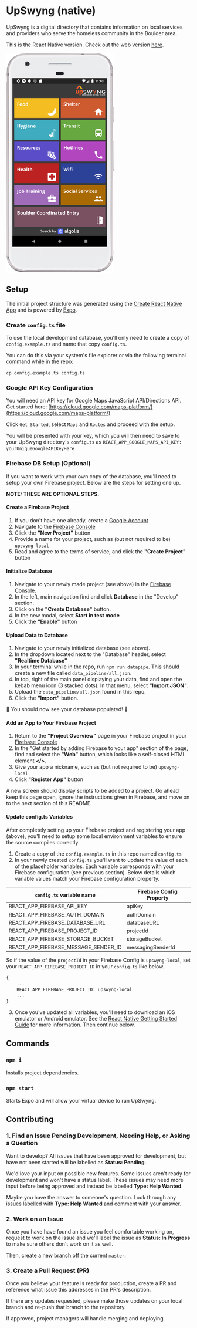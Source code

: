 # UpSwyng (native)

UpSwyng is a digital directory that contains information on local services and providers who serve the homeless community in the Boulder area.

This is the React Native version. Check out the web version [here](https://github.com/CodeForBoulder/upswyng/).

<img src='readme_android.png' height=600 alt="Upswyng mockup running on a Pixel phone" />

## Setup

The initial project structure was generated using the [Create React Native App](https://facebook.github.io/react-native/blog/2017/03/13/introducing-create-react-native-app) and is powered by [Expo](https://expo.io/).

### Create `config.ts` file

To use the local development database, you'll only need to create a copy of `config.example.ts` and name that copy `config.ts`.

You can do this via your system's file explorer or via the following terminal command while in the repo:

```
cp config.example.ts config.ts
```

### Google API Key Configuration

You will need an API key for Google Maps JavaScript API/Directions API.
Get started here: [https://cloud.google.com/maps-platform/](https://cloud.google.com/maps-platform/)

Click `Get Started`, select `Maps` and `Routes` and proceed with the setup.

You will be presented with your key, which you will then need to save to your UpSwyng directory's `config.ts` as `REACT_APP_GOOGLE_MAPS_API_KEY: yourUniqueGoogleAPIKeyHere`

### Firebase DB Setup (Optional)

If you want to work with your own copy of the database, you'll need to setup your own Firebase project. Below are the steps for setting one up.

**NOTE: THESE ARE OPTIONAL STEPS.**

#### Create a Firebase Project

1. If you don't have one already, create a [Google Account](https://account.google.com/)
2. Navigate to the [Firebase Console](https://console.firebase.google.com/)
3. Click the **"New Project"** button
4. Provide a name for your project, such as (but not required to be) `upswyng-local`
5. Read and agree to the terms of service, and click the **"Create Project"** button

#### Initialize Database

1. Navigate to your newly made project (see above) in the [Firebase Console](https://console.firebase.google.com/).
2. In the left, main navigation find and click **Database** in the "Develop" section.
3. Click on the **"Create Database"** button.
4. In the new modal, select **Start in test mode**
5. Click the **"Enable"** button

#### Upload Data to Database

1. Navigate to your newly initialized database (see above).
2. In the dropdown located next to the "Database" header, select **"Realtime Database"**
3. In your terminal while in the repo, run `npm run datapipe`. This should create a new file called `data_pipeline/all.json`.
4. In top, right of the main panel displaying your data, find and open the kebab menu icon (3 stacked dots). In that menu, select **"Import JSON"**.
5. Upload the `data_pipeline/all.json` found in this repo.
6. Click the **"Import"** button.

🎉 You should now see your database populated! 🎉

#### Add an App to Your Firebase Project

1. Return to the **"Project Overview"** page in your Firebase project in your [Firebase Console](https://console.firebase.google.com/)
2. In the "Get started by adding Firebase to your app" section of the page, find and select the **"Web"** button, which looks like a self-closed HTML element **</>**.
3. Give your app a nickname, such as (but not required to be) `upswyng-local`
4. Click **"Register App"** button

A new screen should display scripts to be added to a project. Go ahead keep this page open, ignore the instructions given in Firebase, and move on to the next section of this README.

#### Update config.ts Variables

After completely setting up your Firebase project and registering your app (above), you'll need to setup some local environment variables to ensure the source compiles correctly.

1. Create a copy of the `config.example.ts` in this repo named `config.ts`
2. In your newly created `config.ts` you'll want to update the value of each of the placeholder variables. Each variable corresponds with your Firebase configuration (see previous section). Below details which variable values match your Firebase configuration property.

| `config.ts` variable name            | Firebase Config Property |
| ------------------------------------ | ------------------------ |
| REACT_APP_FIREBASE_API_KEY           | apiKey                   |
| REACT_APP_FIREBASE_AUTH_DOMAIN       | authDomain               |
| REACT_APP_FIREBASE_DATABASE_URL      | databaseURL              |
| REACT_APP_FIREBASE_PROJECT_ID        | projectId                |
| REACT_APP_FIREBASE_STORAGE_BUCKET    | storageBucket            |
| REACT_APP_FIREBASE_MESSAGE_SENDER_ID | messagingSenderId        |

So if the value of the `projectId` in your Firebase Config is `upswyng-local`, set your `REACT_APP_FIREBASE_PROJECT_ID` in your `config.ts` like below.

```
{
    ...
    REACT_APP_FIREBASE_PROJECT_ID: upswyng-local
    ...
}
```

3. Once you've updated all variables, you'll need to download an iOS emulator or Android emulator. See the [React Native Getting Started Guide](https://facebook.github.io/react-native/docs/getting-started.html) for more information. Then continue below.

## Commands

### `npm i`

Installs project dependencies.

### `npm start`

Starts Expo and will allow your virtual device to run UpSwyng.

## Contributing

### 1. Find an Issue Pending Development, Needing Help, or Asking a Question

Want to develop? All issues that have been approved for development, but have not been started will be labelled as **Status: Pending**.

We'd love your input on possible new features. Some issues aren't ready for development and won't have a status label. These issues may need more input before being approved and instead be labelled **Type: Help Wanted**.

Maybe you have the answer to someone's question. Look through any issues labelled with **Type: Help Wanted** and comment with your answer.

### 2. Work on an Issue

Once you have have found an issue you feel comfortable working on, request to work on the issue and we'll label the issue as **Status: In Progress** to make sure others don't work on it as well.

Then, create a new branch off the current `master`.

### 3. Create a Pull Request (PR)

Once you believe your feature is ready for production, create a PR and reference what issue this addresses in the PR's description.

If there any updates requested, please make those updates on your local branch and re-push that branch to the repository.

If approved, project managers will handle merging and deploying.
